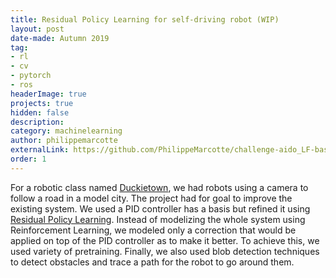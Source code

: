 ```yaml
---
title: Residual Policy Learning for self-driving robot (WIP)
layout: post
date-made: Autumn 2019
tag: 
- rl
- cv
- pytorch
- ros
headerImage: true
projects: true
hidden: false
description:
category: machinelearning
author: philippemarcotte
externalLink: https://github.com/PhilippeMarcotte/challenge-aido_LF-baseline-RL-sim-pytorch
order: 1
---
```


For a robotic class named [Duckietown](https://www.duckietown.org/research/ai-driving-olympics), we had robots using a camera to follow a road in a model city. The project had for goal to  improve the existing system. We used a PID controller has a basis but refined it using [Residual Policy Learning](https://arxiv.org/abs/1812.06298). Instead of modelizing the whole system using Reinforcement Learning, we modeled only a correction that would be applied on top of the PID controller as to make it better. To achieve this, we used variety of pretraining. Finally, we also used blob detection techniques to detect obstacles and trace a path for the robot to go around them.